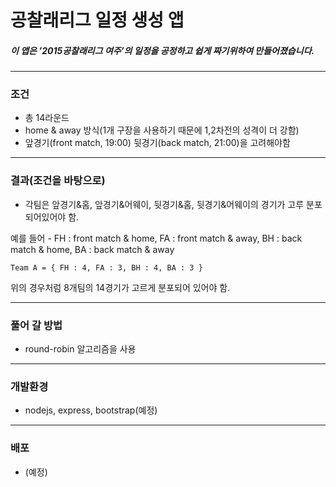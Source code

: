 
# 공찰래리그 일정 생성 앱

##### 이 앱은 ’2015공찰래리그 여주’의 일정을 공정하고 쉽게 짜기위하여 만들어졌습니다.

***

### 조건

- 총 14라운드
- home & away 방식(1개 구장을 사용하기 때문에 1,2차전의 성격이 더 강함)
- 앞경기(front match, 19:00) 뒷경기(back match, 21:00)을 고려해야함

***

### 결과(조건을 바탕으로)

- 각팀은 앞경기&홈, 앞경기&어웨이, 뒷경기&홈, 뒷경기&어웨이의 경기가 고루 분포되어있어야 함.

예를 들어 - FH : front match & home, FA : front match & away, BH : back match & home, BA : back match & away

	Team A = { FH : 4, FA : 3, BH : 4, BA : 3 }

위의 경우처럼 8개팀의 14경기가 고르게 분포되어 있어야 함.

***

### 풀어 갈 방법

 - round-robin 알고리즘을 사용

***

### 개발환경

- nodejs, express, bootstrap(예정)

***

### 배포

- (예정)

